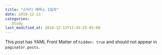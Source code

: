 ```yaml
---
title: "스터디 매목스 1일차"
date: 2018-12-13
categories:
   Study
last_modified_at: 2018-12-13T12:45:25-05:00
---
```


This post has YAML Front Matter of `hidden: true` and should not appear in `paginator.posts`.

